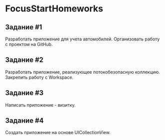 # FocusStartHomeworks

## Задание #1
Разработать приложение для учета автомобилей. Организовать работу с проектом на GitHub.

## Задание #2
Разработать приложение, реализующее потокобезопасную коллекцию. Закрепить работу с Workspace.

## Задание #3
Написать приложение - визитку.

## Задание #4
Создать приложение на основе UICollectionView.